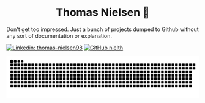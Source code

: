 # <center>Thomas Nielsen 👋</center>

Don't get too impressed. Just a bunch of projects dumped to Github without any sort of documentation or explanation. 


[![Linkedin: thomas-nielsen98](https://img.shields.io/badge/-thomas-nielsen98?style=flat-square&logo=Linkedin&logoColor=white&link=https://www.linkedin.com/in/thomas-nielsen98/)](https://www.linkedin.com/in/thomas-nielsen98/)
[![GitHub nielth](https://img.shields.io/github/followers/nielth?label=follow&style=social)](https://github.com/nielth)


<!---
 <img src="https://github-readme-stats.vercel.app/api/top-langs/?username=nielth&layout=compact&theme=radical">
-->

<picture>
  <source media="(prefers-color-scheme: dark)" srcset="https://raw.githubusercontent.com/nielth/nielth/output/github-contribution-grid-snake-dark.svg">
  <source media="(prefers-color-scheme: light)" srcset="https://raw.githubusercontent.com/nielth/nielth/output/github-contribution-grid-snake.svg">
  <img alt="github contribution grid snake animation" src="https://raw.githubusercontent.com/nielth/nielth/output/github-contribution-grid-snake.svg">
</picture>

